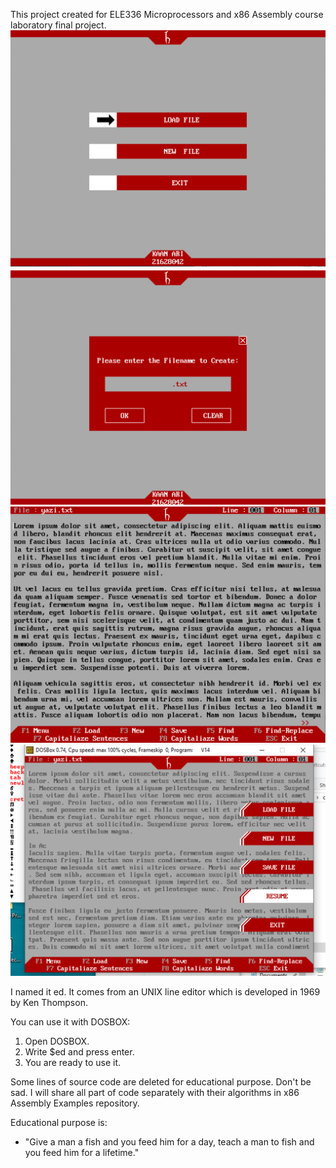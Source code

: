 This project created for ELE336 Microprocessors and x86 Assembly course laboratory final project.
![Homepage](img/menu.png?raw=true "Homepage")
![Popup](img/popup_menu.png?raw=true "Popup")
![Editor](img/editor.png?raw=true "Editor")
![Menu](img/editor_menu.png?raw=true "Menu")


I named it ed. It comes from an UNIX line editor which is developed in 1969 by Ken Thompson.


You can use it with DOSBOX:

1) Open DOSBOX.
2) Write $ed and press enter.
3) You are ready to use it. 


Some lines of source code are deleted for educational purpose.
Don't be sad. I will share all part of code separately with their algorithms in x86 Assembly Examples repository.


Educational purpose is:
- "Give a man a fish and you feed him for a day, teach a man to fish and you feed him for a lifetime."


